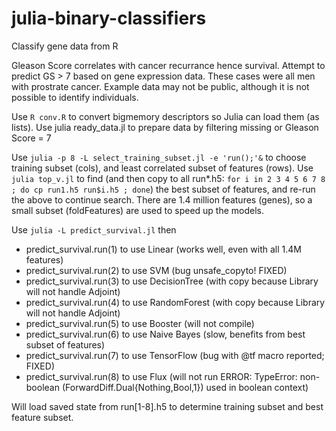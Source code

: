 # julia-binary-classifiers
Classify gene data from R

Gleason Score correlates with cancer recurrance hence survival. Attempt to predict GS > 7 based on gene expression data. These cases were all men with prostrate cancer. Example data may not be public, although it is not possible to identify individuals.

Use `R conv.R` to convert bigmemory descriptors so Julia can load them (as lists).
Use julia ready_data.jl to prepare data by filtering missing or Gleason Score = 7

Use `julia -p 8 -L select_training_subset.jl -e 'run();'&` to choose training subset (cols), and least correlated subset of features (rows).
Use `julia top_v.jl` to find (and then copy to all run*.h5: `for i in 2 3 4 5 6 7 8 ; do cp run1.h5 run$i.h5 ; done`) the best subset of features, and re-run the above to continue search.
There are 1.4 million features (genes), so a small subset (foldFeatures) are used to speed up the models.

Use `julia -L predict_survival.jl` then
- predict_survival.run(1) to use Linear (works well, even with all 1.4M features)
- predict_survival.run(2) to use SVM (bug unsafe_copyto! FIXED)
- predict_survival.run(3) to use DecisionTree (with copy because Library will not handle Adjoint)
- predict_survival.run(4) to use RandomForest (with copy because Library will not handle Adjoint)
- predict_survival.run(5) to use Booster (will not compile)
- predict_survival.run(6) to use Naive Bayes (slow, benefits from best subset of features)
- predict_survival.run(7) to use TensorFlow (bug with @tf macro reported; FIXED)
- predict_survival.run(8) to use Flux (will not run ERROR: TypeError: non-boolean (ForwardDiff.Dual{Nothing,Bool,1}) used in boolean context)
 
Will load saved state from run[1-8].h5 to determine training subset and best feature subset.
